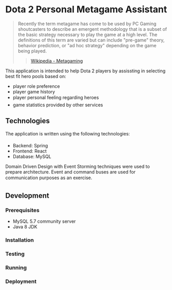 # Dota 2 Personal Metagame Assistant

> Recently the term metagame has come to be used by PC Gaming shoutcasters to describe an emergent methodology that is a subset of the basic strategy necessary to play the game at a high level. The definitions of this term are varied but can include "pre-game" theory, behavior prediction, or "ad hoc strategy" depending on the game being played. 
> > [Wikipedia - Metagaming](https://en.wikipedia.org/wiki/Metagaming#Computer_games)

This application is intended to help Dota 2 players by assissting in selecting best fit hero pools based on:
- player role preference
- player game history
- player personal feeling regarding heroes
- game statistics provided by other services

## Technologies

The application is written using the following technologies:
- Backend: Spring
- Frontend: React
- Database: MySQL

Domain Driven Design with Event Storming techniques were used to prepare architecture. Event and command buses are used for communication purposes as an exercise.

## Development

### Prerequisites

- MySQL 5.7 community server 
- Java 8 JDK 

### Installation

### Testing

### Running

### Deployment
